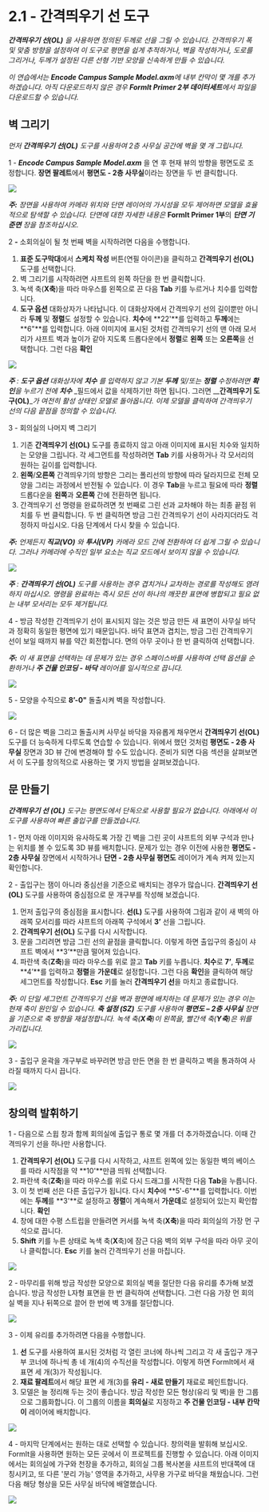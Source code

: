 # 2.1 - 간격띄우기 선 도구

_**간격띄우기 선\(OL\)**_ _을 사용하면 정의된 두께로 선을 그릴 수 있습니다. 간격띄우기 폭 및 맞춤 방향을 설정하여 이 도구로 평면을 쉽게 추적하거나, 벽을 작성하거나, 도로를 그리거나, 두께가 설정된 다른 선형 기반 모양을 신속하게 만들 수 있습니다._

_이 연습에서는_ _**Encode Campus Sample Model.axm**에 내부 칸막이 몇 개를 추가하겠습니다. 아직 다운로드하지 않은 경우_ _**FormIt Primer 2부 데이터세트**에서 파일을 다운로드할 수 있습니다._

## 벽 그리기

_먼저_ _**간격띄우기 선\(OL\)**_ _도구를 사용하여 2층 사무실 공간에 벽을 몇 개 그립니다._

1 - _**Encode Campus Sample Model.axm**_ 을 연 후 현재 뷰의 방향을 평면도로 조정합니다. **장면 팔레트**에서 **평면도 - 2층 사무실**이라는 장면을 두 번 클릭합니다.

![](../../.gitbook/assets/0_orienting-view_annotated_edited_edited-again.png)

_**주:**_ _장면을 사용하여 카메라 위치와 단면 레이어의 가시성을 모두 제어하면 모델을 효율적으로 탐색할 수 있습니다. 단면에 대한 자세한 내용은_ **FormIt Primer 1부**의 _**단면 기준면**_ _장을 참조하십시오._

2 _**-**_ 소회의실이 될 첫 번째 벽을 시작하려면 다음을 수행합니다.

1. **표준 도구막대**에서 **스케치 작성** 버튼\(연필 아이콘\)을 클릭하고 **간격띄우기 선\(OL\)** 도구를 선택합니다.
2. 벽 그리기를 시작하려면 샤프트의 왼쪽 하단을 한 번 클릭합니다.
3. 녹색 축\(**X축**\)을 따라 마우스를 왼쪽으로 끈 다음 **Tab** 키를 누르거나 치수를 입력합니다.
4. **도구 옵션** 대화상자가 나타납니다. 이 대화상자에서 간격띄우기 선의 길이뿐만 아니라 **두께** 및 **정렬**도 설정할 수 있습니다. **치수**에 **22'**를 입력하고 **두께**에는 **6"**를 입력합니다. 아래 이미지에 표시된 것처럼 간격띄우기 선의 맨 아래 모서리가 샤프트 벽과 높이가 같아 지도록 드롭다운에서 **정렬**로 **왼쪽** 또는 **오른쪽**을 선택합니다. 그런 다음 **확인**

![](../../.gitbook/assets/1_first-offset-line_combined_annotated_edited.png)

_**주**_ _:_ _**도구 옵션**_ _대화상자에_ _**치수**_ _를 입력하지 않고 기본_ _**두께**_ _및/또는_ _**정렬** 수정하려면_ _**확인**을 누르기 전에_ _**치수**_ _필드에서 값을 삭제하기만 하면 됩니다. 그러면 __**간격띄우기 도구\(OL\)**__가 여전히 활성 상태인 모델로 돌아옵니다. 이제 모델을 클릭하여 간격띄우기 선의 다음 끝점을 정의할 수 있습니다._

3 - 회의실의 나머지 벽 그리기

1. 기존 **간격띄우기 선\(OL\)** 도구를 종료하지 않고 아래 이미지에 표시된 치수와 일치하는 모양을 그립니다. 각 세그먼트를 작성하려면 **Tab** 키를 사용하거나 각 모서리의 원하는 길이를 입력합니다.
2. **왼쪽**/**오른쪽** 간격띄우기의 방향은 그리는 폴리선의 방향에 따라 달라지므로 전체 모양을 그리는 과정에서 반전될 수 있습니다. 이 경우 **Tab**을 누르고 필요에 따라 **정렬** 드롭다운을 **왼쪽**과 **오른쪽** 간에 전환하면 됩니다.
3. 간격띄우기 선 명령을 완료하려면 첫 번째로 그린 선과 교차해야 하는 최종 끝점 위치를 두 번 클릭합니다. 두 번 클릭하면 방금 그린 간격띄우기 선이 사라지더라도 걱정하지 마십시오. 다음 단계에서 다시 찾을 수 있습니다.

_**주:**_ _언제든지_ _**직교\(VO\)**_ _와_ _**투시\(VP\)**_ _카메라 모드 간에 전환하여 더 쉽게 그릴 수 있습니다. 그러나 카메라에 수직인 일부 요소는 직교 모드에서 보이지 않을 수 있습니다._

![](../../.gitbook/assets/2%20%2810%29.png)

_**주**_ _:_ _**간격띄우기 선\(OL\)**_ _도구를 사용하는 경우 겹치거나 교차하는 경로를 작성해도 염려하지 마십시오. 명령을 완료하는 즉시 모든 선이 하나의 깨끗한 표면에 병합되고 필요 없는 내부 모서리는 모두 제거됩니다._

4 - 방금 작성한 간격띄우기 선이 표시되지 않는 것은 방금 만든 새 표면이 사무실 바닥과 정확히 동일한 평면에 있기 때문입니다. 바닥 표면과 겹치는, 방금 그린 간격띄우기 선이 보일 때까지 뷰를 약간 회전합니다. 면의 아무 곳이나 한 번 클릭하여 선택합니다.

_**주:**_ _이 새 표면을 선택하는 데 문제가 있는 경우 스페이스바를 사용하여 선택 옵션을 순환하거나_ _**주 건물 인코딩 - 바닥**_ _레이어를 일시적으로 끕니다._

![](../../.gitbook/assets/3%20%2814%29.png)

5 - 모양을 수직으로 **8’-0"** 돌출시켜 벽을 작성합니다.

![](../../.gitbook/assets/4%20%2815%29.png)

6 - 더 많은 벽을 그리고 돌출시켜 사무실 바닥을 자유롭게 채우면서 **간격띄우기 선\(OL\)** 도구를 더 능숙하게 다루도록 연습할 수 있습니다. 위에서 했던 것처럼 **평면도 - 2층 사무실** 장면과 3D 뷰 간에 변경해야 할 수도 있습니다. 준비가 되면 다음 섹션을 살펴보면서 이 도구를 창의적으로 사용하는 몇 가지 방법을 살펴보겠습니다.

## 문 만들기

_**간격띄우기 선**_ _**\(OL\)**_ _도구는 평면도에서 단독으로 사용할 필요가 없습니다. 아래에서 이 도구를 사용하여 빠른 출입구를 만들겠습니다._

1 - 먼저 아래 이미지와 유사하도록 가장 긴 벽을 그린 곳이 샤프트의 외부 구석과 만나는 위치를 볼 수 있도록 3D 뷰를 배치합니다. 문제가 있는 경우 이전에 사용한 **평면도 - 2층 사무실** 장면에서 시작하거나 **단면 - 2층 사무실 평면도** 레이어가 계속 켜져 있는지 확인합니다.

2 - 출입구는 잼이 아니라 중심선을 기준으로 배치되는 경우가 많습니다. **간격띄우기 선\(OL\)** 도구를 사용하여 중심점으로 문 개구부를 작성해 보겠습니다.

1. 먼저 출입구의 중심점을 표시합니다. **선\(L\)** 도구를 사용하여 그림과 같이 새 벽의 아래쪽 모서리를 따라 샤프트의 아래쪽 구석에서 **3’** 선을 그립니다.
2. **간격띄우기 선\(OL\)** 도구를 다시 시작합니다.
3. 문을 그리려면 방금 그린 선의 끝점을 클릭합니다. 이렇게 하면 출입구의 중심이 샤프트 벽에서 **3’**만큼 떨어져 있습니다.
4. 파란색 축\(**Z축**\)을 따라 마우스를 위로 끌고 **Tab** 키를 누릅니다. **치수**로 **7’**, **두께**로 **4’**를 입력하고 **정렬**을 **가운데**로 설정합니다. 그런 다음 **확인**을 클릭하여 해당 세그먼트를 작성합니다. **Esc** 키를 눌러 **간격띄우기 선**을 마치고 종료합니다.

_**주:**_ _이 단일 세그먼트 간격띄우기 선을 벽과 평면에 배치하는 데 문제가 있는 경우 이는 현재 축이 원인일 수 있습니다. **축 설정 \(SZ\)**_ _도구를 사용하여_ _**평면도 – 2층 사무실**_ _장면을 기준으로 축 방향을 재설정합니다. 녹색 축\(**X축**\)이 왼쪽을, 빨간색 축\(**Y축**\)은 위를 가리킵니다._

![](../../.gitbook/assets/5%20%288%29.png)

3 - 출입구 윤곽을 개구부로 바꾸려면 방금 만든 면을 한 번 클릭하고 벽을 통과하여 사라질 때까지 다시 끕니다.

![](../../.gitbook/assets/6%20%285%29.png)

## 창의력 발휘하기

1 - 다음으로 스윕 창과 함께 회의실에 출입구 통로 몇 개를 더 추가하겠습니다. 이때 간격띄우기 선을 하나만 사용합니다.

1. **간격띄우기 선\(OL\)** 도구를 다시 시작하고, 샤프트 왼쪽에 있는 동일한 벽의 베이스를 따라 시작점을 약 **10'**만큼 띄워 선택합니다.
2. 파란색 축\(**Z축**\)을 따라 마우스를 위로 다시 드래그를 시작한 다음 **Tab**을 누릅니다.
3. 이 첫 번째 선은 다른 출입구가 됩니다. 다시 **치수**에 **5'-6"**를 입력합니다. 이번에는 **두께**를 **3'**로 설정하고 **정렬**이 계속해서 **가운데**로 설정되어 있는지 확인합니다. **확인**
4. 창에 대한 수평 스트립을 만들려면 커서를 녹색 축\(**X축**\)을 따라 회의실의 가장 먼 구석으로 끕니다.
5. **Shift** 키를 누른 상태로 녹색 축\(**X**축\)에 잠근 다음 벽의 외부 구석을 따라 아무 곳이나 클릭합니다. **Esc** 키를 눌러 간격띄우기 선을 마칩니다.

![](../../.gitbook/assets/7%20%286%29.png)

2 - 마무리를 위해 방금 작성한 모양으로 회의실 벽을 절단한 다음 유리를 추가해 보겠습니다. 방금 작성한 L자형 표면을 한 번 클릭하여 선택합니다. 그런 다음 가장 먼 회의실 벽을 지나 뒤쪽으로 끌어 한 번에 벽 3개를 절단합니다.

![](../../.gitbook/assets/8%20%282%29.png)

3 - 이제 유리를 추가하려면 다음을 수행합니다.

1. **선** 도구를 사용하여 표시된 것처럼 각 열린 코너에 하나씩 그리고 각 새 출입구 개구부 코너에 하나씩 총 네 개\(4\)의 수직선을 작성합니다. 이렇게 하면 FormIt에서 새 표면 세 개\(3\)가 작성됩니다.
2. **재료 팔레트**에서 해당 표면 세 개\(3\)를 **유리 - 새로 만들기** 재료로 페인트합니다.
3. 모델은 늘 정리해 두는 것이 좋습니다. 방금 작성한 모든 형상(유리 및 벽)을 한 그룹으로 그룹화합니다. 이 그룹의 이름을 **회의실**로 지정하고 **주 건물 인코딩 - 내부 칸막이** 레이어에 배치합니다.

![](../../.gitbook/assets/9%20%284%29.png)

4 - 마지막 단계에서는 원하는 대로 선택할 수 있습니다. 창의력을 발휘해 보십시오. FormIt을 사용하면 원하는 모든 곳에서 이 프로젝트를 진행할 수 있습니다. 아래 이미지에서는 회의실에 가구와 천장을 추가하고, 회의실 그룹 복사본을 샤프트의 반대쪽에 대칭시키고, 또 다른 '분리 가능' 영역을 추가하고, 사무용 가구로 바닥을 채웠습니다. 그런 다음 해당 형상을 모든 사무실 바닥에 배열했습니다.

![](../../.gitbook/assets/10_finished.png)

